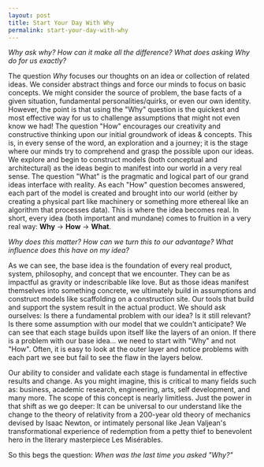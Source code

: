 ```yaml
---
layout: post
title: Start Your Day With Why
permalink: start-your-day-with-why
---
```


*Why ask why? How can it make all the difference? What does asking Why do for us exactly?*

The question *Why* focuses our thoughts on an idea or collection of related ideas.  We consider abstract things and force our minds to focus on basic concepts.  We might consider the source of problem, the base facts of a given situation, fundamental personalities/quirks, or even our own identity.  However, the point is that using the "Why" question is the quickest and most effective way for us to challenge assumptions that might not even know we had! The question "How" encourages our creativity and constructive thinking upon our initial groundwork of ideas & concepts.  This is, in every sense of the word, an exploration and a journey; it is the stage where our minds try to comprehend and grasp the possible upon our ideas.  We explore and begin to construct models (both conceptual and architectural) as the ideas begin to manifest into our world in a very real sense.  The question "What" is the pragmatic and logical part of our grand ideas interface with reality. As each "How" question becomes answered, each part of the model is created and brought into our world (either by creating a physical part like machinery or something more ethereal like an algorithm that processes data).  This is where the idea becomes real.  In short, every idea (both important and mundane) comes to fruition in a very real way: **Why** &#8594; **How** &#8594; **What**.

*Why does this matter? How can we turn this to our advantage? What influence does this have on my idea?*

As we can see, the base idea is the foundation of every real product, system, philosophy, and concept that we encounter. They can be as impactful as gravity or indescribable like love. But as those ideas manifest themselves into something concrete, we ultimately build in assumptions and construct models like scaffolding on a construction site. Our tools that build and support the system result in the actual product. We should ask ourselves: Is there a fundamental problem with our idea? Is it still relevant? Is there some assumption with our model that we couldn't anticipate?  We can see that each stage builds upon itself like the layers of an onion. If there is a problem with our base idea... we need to start with "Why" and not "How". Often, it is easy to look at the outer layer and notice problems with each part we see but fail to see the flaw in the layers below.

Our ability to consider and validate each stage is fundamental in effective results and change.  As you might imagine, this is critical to many fields such as: business, academic research, engineering, arts, self development, and many more.  The scope of this concept is nearly limitless.  Just the power in that shift as we go deeper: It can be universal to our understand like the change to the theory of relativity from a 200-year old theory of mechanics devised by Isaac Newton, or intimately personal like Jean Valjean's transformational experience of redemption from a petty thief to benevolent hero in the literary masterpiece Les Misérables.

So this begs the question:  *When was the last time you asked "Why?"*
